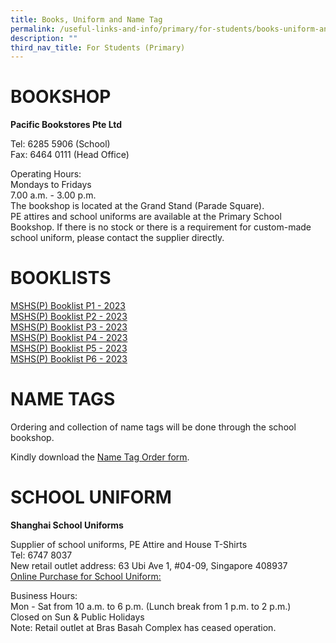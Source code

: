 ```yaml
---
title: Books, Uniform and Name Tag
permalink: /useful-links-and-info/primary/for-students/books-uniform-and-name-tags/
description: ""
third_nav_title: For Students (Primary)
---
```

# BOOKSHOP

**Pacific Bookstores Pte Ltd**

Tel: 6285 5906 (School)<br>
Fax: 6464 0111 (Head Office)

  

Operating Hours:<br>
Mondays to Fridays<br>
7.00 a.m. - 3.00 p.m.&nbsp;<br>
The bookshop is located at the Grand Stand (Parade Square).&nbsp;<br>
PE attires and school uniforms are available at the Primary School Bookshop. If there is no stock or there is a requirement for custom-made school uniform, please contact the supplier directly.

# BOOKLISTS

[MSHS(P) Booklist P1 - 2023](/files/Useful%20Links%20and%20Info/Primary/Booklist%202023_P1.pdf)<br>
[MSHS(P) Booklist P2 - 2023](/files/Useful%20Links%20and%20Info/Primary/Booklist%202023_P2.pdf)<br> 
[MSHS(P) Booklist P3 - 2023](/files/Useful%20Links%20and%20Info/Primary/Booklist%202023_P3.pdf)<br>
[MSHS(P) Booklist P4 - 2023](/files/Useful%20Links%20and%20Info/Primary/Booklist%202023_P4.pdf)<br>
[MSHS(P) Booklist P5 - 2023](/files/Useful%20Links%20and%20Info/Primary/Booklist%202023_P5.pdf)<br>
[MSHS(P) Booklist P6 - 2023](/files/Useful%20Links%20and%20Info/Primary/Booklist%202023_P6.pdf)

# NAME TAGS

Ordering and collection of name tags will be done through the school bookshop.  

Kindly download the&nbsp;[Name Tag Order form](/files/Useful%20Links%20and%20Info/Primary/Name%20tag%20Order%20Instructions_MSHSP_Final.pdf).

# SCHOOL UNIFORM

**Shanghai School Uniforms**

Supplier of school uniforms, PE Attire and House T-Shirts<br>
Tel: 6747 8037<br>
New retail outlet address: 63 Ubi Ave 1, #04-09, Singapore 408937<br>
[Online Purchase for School Uniform: ](https://shop.shanghai-uniforms.com/product-category/maris-stella-high-primary/)
  

Business Hours:<br>
Mon - Sat from 10 a.m. to 6 p.m. (Lunch break from 1 p.m. to 2 p.m.)<br>
Closed on Sun &amp; Public Holidays<br>
Note: Retail outlet at Bras Basah Complex has ceased operation.